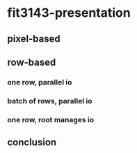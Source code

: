 # fit3143-presentation

## pixel-based


## row-based


### one row, parallel io


### batch of rows, parallel io


### one row, root manages io


## conclusion
